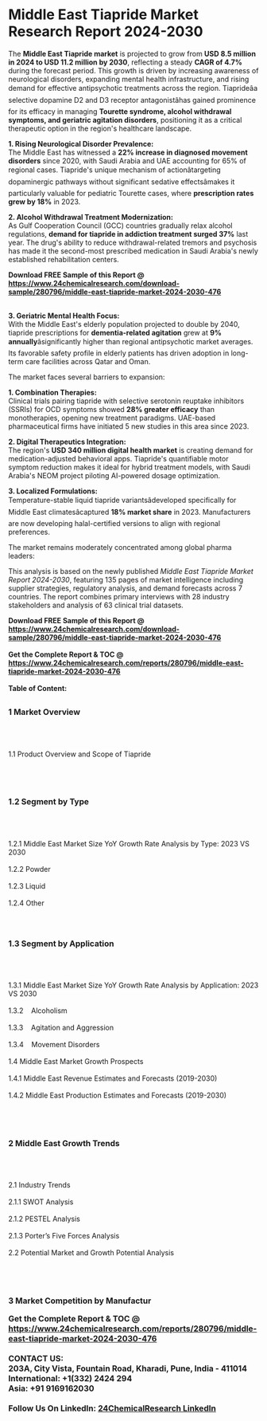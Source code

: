 <h1>Middle East Tiapride Market Research Report 2024-2030</h1><p>The <strong>Middle East Tiapride market</strong> is projected to grow from <strong>USD 8.5 million in 2024 to USD 11.2 million by 2030</strong>, reflecting a steady <strong>CAGR of 4.7%</strong> during the forecast period. This growth is driven by increasing awareness of neurological disorders, expanding mental health infrastructure, and rising demand for effective antipsychotic treatments across the region. Tiaprideâa selective dopamine D2 and D3 receptor antagonistâhas gained prominence for its efficacy in managing <strong>Tourette syndrome, alcohol withdrawal symptoms, and geriatric agitation disorders</strong>, positioning it as a critical therapeutic option in the region's healthcare landscape.</p><p><strong>1. Rising Neurological Disorder Prevalence:</strong><br>
The Middle East has witnessed a <strong>22% increase in diagnosed movement disorders</strong> since 2020, with Saudi Arabia and UAE accounting for 65% of regional cases. Tiapride's unique mechanism of actionâtargeting dopaminergic pathways without significant sedative effectsâmakes it particularly valuable for pediatric Tourette cases, where <strong>prescription rates grew by 18%</strong> in 2023.</p><p><strong>2. Alcohol Withdrawal Treatment Modernization:</strong><br>
As Gulf Cooperation Council (GCC) countries gradually relax alcohol regulations, <strong>demand for tiapride in addiction treatment surged 37%</strong> last year. The drug's ability to reduce withdrawal-related tremors and psychosis has made it the second-most prescribed medication in Saudi Arabia's newly established rehabilitation centers.</p><div><b>Download FREE Sample of this Report @ 
            <a href="https://www.24chemicalresearch.com/download-sample/280796/middle-east-tiapride-market-2024-2030-476">
            https://www.24chemicalresearch.com/download-sample/280796/middle-east-tiapride-market-2024-2030-476</a></b></div><br><p><strong>3. Geriatric Mental Health Focus:</strong><br>
With the Middle East's elderly population projected to double by 2040, tiapride prescriptions for <strong>dementia-related agitation</strong> grew at <strong>9% annually</strong>âsignificantly higher than regional antipsychotic market averages. Its favorable safety profile in elderly patients has driven adoption in long-term care facilities across Qatar and Oman.</p><p>The market faces several barriers to expansion:</p><p><strong>1. Combination Therapies:</strong><br>
Clinical trials pairing tiapride with selective serotonin reuptake inhibitors (SSRIs) for OCD symptoms showed <strong>28% greater efficacy</strong> than monotherapies, opening new treatment paradigms. UAE-based pharmaceutical firms have initiated 5 new studies in this area since 2023.</p><p><strong>2. Digital Therapeutics Integration:</strong><br>
The region's <strong>USD 340 million digital health market</strong> is creating demand for medication-adjusted behavioral apps. Tiapride's quantifiable motor symptom reduction makes it ideal for hybrid treatment models, with Saudi Arabia's NEOM project piloting AI-powered dosage optimization.</p><p><strong>3. Localized Formulations:</strong><br>
Temperature-stable liquid tiapride variantsâdeveloped specifically for Middle East climatesâcaptured <strong>18% market share</strong> in 2023. Manufacturers are now developing halal-certified versions to align with regional preferences.</p><p>The market remains moderately concentrated among global pharma leaders:</p><p>This analysis is based on the newly published <em>Middle East Tiapride Market Report 2024-2030</em>, featuring 135 pages of market intelligence including supplier strategies, regulatory analysis, and demand forecasts across 7 countries. The report combines primary interviews with 28 industry stakeholders and analysis of 63 clinical trial datasets.</p><div><b>Download FREE Sample of this Report @ 
            <a href="https://www.24chemicalresearch.com/download-sample/280796/middle-east-tiapride-market-2024-2030-476">
            https://www.24chemicalresearch.com/download-sample/280796/middle-east-tiapride-market-2024-2030-476</a></b></div><br><div><b>Get the Complete Report & TOC @ 
            <a href="https://www.24chemicalresearch.com/reports/280796/middle-east-tiapride-market-2024-2030-476">
            https://www.24chemicalresearch.com/reports/280796/middle-east-tiapride-market-2024-2030-476</a></b></div><br>
            <b>Table of Content:</b><p><h2><span style="font-size:16px"><strong>1 Market Overview&nbsp;&nbsp; &nbsp;</strong></span></h2><br />
<br />
<p>1.1 Product Overview and Scope of Tiapride&nbsp;</p><br />
<br />
<h2><strong><span style="font-size:16px">1.2 Segment by Type&nbsp;&nbsp; &nbsp;</span></strong></h2><br />
<br />
<p>1.2.1 Middle East Market Size YoY Growth Rate Analysis by Type: 2023 VS 2030&nbsp;&nbsp; &nbsp;<br /><br />
1.2.2 Powder&nbsp;&nbsp; &nbsp;<br /><br />
1.2.3 Liquid<br /><br />
1.2.4 Other<br /><br />
<br />
<h2><span style="font-size:16px"><strong>1.3 Segment by Application&nbsp;&nbsp;</strong></span></h2><br />
<br />
<p>1.3.1 Middle East Market Size YoY Growth Rate Analysis by Application: 2023 VS 2030&nbsp;&nbsp; &nbsp;<br /><br />
1.3.2&nbsp;&nbsp; &nbsp;Alcoholism<br /><br />
1.3.3&nbsp;&nbsp; &nbsp;Agitation and Aggression<br /><br />
1.3.4&nbsp;&nbsp; &nbsp;Movement Disorders<br /><br />
1.4 Middle East Market Growth Prospects&nbsp;&nbsp; &nbsp;<br /><br />
1.4.1 Middle East Revenue Estimates and Forecasts (2019-2030)&nbsp;&nbsp; &nbsp;<br /><br />
1.4.2 Middle East Production Estimates and Forecasts (2019-2030)&nbsp;&nbsp;</p><br />
<br />
<h2><span style="font-size:16px"><strong>2 Middle East Growth Trends&nbsp;&nbsp; &nbsp;</strong></span></h2><br />
<br />
<p>2.1 Industry Trends&nbsp;&nbsp; &nbsp;<br /><br />
2.1.1 SWOT Analysis&nbsp;&nbsp; &nbsp;<br /><br />
2.1.2 PESTEL Analysis&nbsp;&nbsp; &nbsp;<br /><br />
2.1.3 Porter&rsquo;s Five Forces Analysis&nbsp;&nbsp; &nbsp;<br /><br />
2.2 Potential Market and Growth Potential Analysis&nbsp;&nbsp; &nbsp;</p><br />
<br />
<h2><span style="font-size:16px"><strong>3 Market Competition by Manufactur</p><div><b>Get the Complete Report & TOC @ 
            <a href="https://www.24chemicalresearch.com/reports/280796/middle-east-tiapride-market-2024-2030-476">
            https://www.24chemicalresearch.com/reports/280796/middle-east-tiapride-market-2024-2030-476</a></b></div><br><b>CONTACT US:</b><br>
            203A, City Vista, Fountain Road, Kharadi, Pune, India - 411014<br>
            International: +1(332) 2424 294<br>
            Asia: +91 9169162030 <br><br>
            Follow Us On LinkedIn: <a href="https://www.linkedin.com/company/24chemicalresearch/">24ChemicalResearch LinkedIn</a>